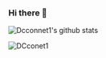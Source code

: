 ### Hi there 👋

<!--
**DCconnet1/DCconnet1** is a ✨ _special_ ✨ repository because its `README.md` (this file) appears on your GitHub profile.

Here are some ideas to get you started:

- 🔭 I’m currently working on Android
- 🌱 I’m currently learning Kotlin
- 💬 Ask me about OOP
- 📫 How to reach me: ig/dcconnet
-->

![Dcconnet1's github stats](https://github-readme-stats.vercel.app/api?username=DCconet1&show_icons=true&line_height=25)
<p><img align="left" src="https://github-readme-stats.vercel.app/api/top-langs/?username=DCconet1&layout=compact&hide=html" alt="DCconet1" /></p>


